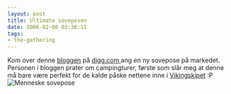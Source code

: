 ```yaml
---
layout: post
title: Ultimate soveposen
date: 2006-02-08 02:36:11
tags: 
- the-gathering
---
```

Kom over denne <a href="http://www.tranism.com/weblog/archives/2006/02/selkbag.html">bloggen</a> på <a href="http://digg.com">digg.com </a>ang en ny sovepose på markedet. Personen i bloggen prater om campingturer, første som slår meg at denne må bare være perfekt for de kalde påske nettene inne i <a href="http://gathering.org">Vikingskipet</a> :P <img id="image241" alt="Menneske sovepose" src="http://pjatt.net/images/2006/02/selkbag_03.jpeg" />
